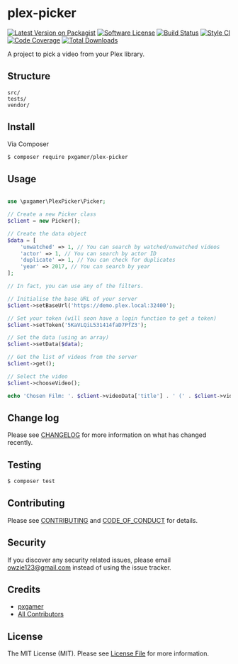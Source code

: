 # plex-picker

[![Latest Version on Packagist][ico-version]][link-packagist]
[![Software License][ico-license]](LICENSE.md)
[![Build Status][ico-travis]][link-travis]
[![Style CI][ico-styleci]][link-styleci]
[![Code Coverage][ico-code-quality]][link-code-quality]
[![Total Downloads][ico-downloads]][link-downloads]

A project to pick a video from your Plex library.

## Structure

```
src/
tests/
vendor/
```

## Install

Via Composer

``` bash
$ composer require pxgamer/plex-picker
```

## Usage

```php

use \pxgamer\PlexPicker\Picker;

// Create a new Picker class
$client = new Picker();

// Create the data object
$data = [
    'unwatched' => 1, // You can search by watched/unwatched videos
    'actor' => 1, // You can search by actor ID
    'duplicate' => 1, // You can check for duplicates
    'year' => 2017, // You can search by year
];

// In fact, you can use any of the filters.

// Initialise the base URL of your server
$client->setBaseUrl('https://demo.plex.local:32400');

// Set your token (will soon have a login function to get a token)
$client->setToken('5KaVLQiL531414faD7PfZ3');

// Set the data (using an array)
$client->setData($data);

// Get the list of videos from the server
$client->get();

// Select the video
$client->chooseVideo();

echo 'Chosen Film: '. $client->videoData['title'] . ' (' . $client->videoData['year'] . ')';
```

## Change log

Please see [CHANGELOG](CHANGELOG.md) for more information on what has changed recently.

## Testing

``` bash
$ composer test
```

## Contributing

Please see [CONTRIBUTING](CONTRIBUTING.md) and [CODE_OF_CONDUCT](CODE_OF_CONDUCT.md) for details.

## Security

If you discover any security related issues, please email owzie123@gmail.com instead of using the issue tracker.

## Credits

- [pxgamer][link-author]
- [All Contributors][link-contributors]

## License

The MIT License (MIT). Please see [License File](LICENSE.md) for more information.

[ico-version]: https://img.shields.io/packagist/v/pxgamer/plex-picker.svg?style=flat-square
[ico-license]: https://img.shields.io/badge/license-MIT-brightgreen.svg?style=flat-square
[ico-travis]: https://img.shields.io/travis/pxgamer/plex-picker/master.svg?style=flat-square
[ico-styleci]: https://styleci.io/repos/79118120/shield
[ico-code-quality]: https://img.shields.io/codecov/c/github/pxgamer/plex-picker.svg?style=flat-square
[ico-downloads]: https://img.shields.io/packagist/dt/pxgamer/plex-picker.svg?style=flat-square

[link-packagist]: https://packagist.org/packages/pxgamer/plex-picker
[link-travis]: https://travis-ci.org/pxgamer/plex-picker
[link-styleci]: https://styleci.io/repos/79118120
[link-code-quality]: https://codecov.io/gh/pxgamer/plex-picker
[link-downloads]: https://packagist.org/packages/pxgamer/plex-picker
[link-author]: https://github.com/pxgamer
[link-contributors]: ../../contributors
